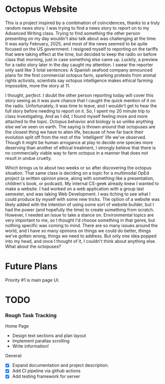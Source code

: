 # Octopus Website

This is a project inspired by a combination of coincidences, thanks to a truly random news story. I was trying to find a news story to report on to my Advanced Writing class. Trying to find something the other person presenting on my day wouldn't also talk about was challenging at the time. It was early February, 2025, and most of the news seemed to be quite focused on the US government. I resigned myself to reporting on the tariffs that were taking effect at the time, but decided to keep the radio on before class that morning, just in case something else came up. Luckily, a preview for a radio story later in the day caught my attention. I swear the reporter only said like 3 total sentences: A Spanish seafood company announced plans for the first commercial octopus farm, sparking protests from animal rights activists, scientists say octopus intelligence makes ethical farming impossible, more the story at 11.

I thought, _perfect_. I doubt the other person reporting today will cover this story seeing as it was pure chance that I caught the quick mention of it on the radio. Unfortunately, it was time to leave, and I wouldn't get to hear the full story before needing to report on it. So, I spent my 20 minute trip to class investigating. And as I did, I found myself feeling more and more attached to the topic. Octopus behavior and biology is so unlike anything else we've seen on earth. The saying is thrown around that octopuses are the closest thing we have to alien life, because of how far back their evolution split off from the rest of the 'intelligent' life we've observed. Though it might be human arrogance at play to decide one species more deserving than another of ethical treatment, I strongly believe that there is no commercially viable way to farm octopus in a manner that does not result in undue cruelty.

Which brings us to about two weeks or so after discovering the octopus situation. That same class is deciding on a topic for a multimodal OpEd project (a written opinion piece, along with something like a presentation, children's book, or podcast). My internal CS-geek already knew I wanted to make a website. I had worked on a web application with a group last semester, and was taking Web Development. I was itching to see what I could produce by myself with some new tricks. The option of a website was likely added with the intention of using some sort of website builder, but I had the power (and hopefully the time) to create something from scratch. However, I needed an issue to take a stance on. Environmental topics are very important to me, so I thought I'd choose something in that genre, but nothing specific was coming to mind. There are so many issues around the world, and I have so many opinions on things we could do better, things we've gotten wrong, things we need to address. But only one idea popped into my head, and once I thought of it, I couldn't think about anything else. What about the octopuses?

# Future Plans

Priority #1 is main page UI.

# TODO
### Rough Task Tracking

Home Page
- Design text sections and plan layout
- Implement parallax scrolling
- Write information!

General:
- [x] Expand documentation and project description.
- [x] Add CI pipeline via github actions
- [x] Add testing framework for server
